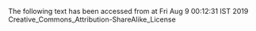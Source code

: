 The following text has been accessed from at Fri Aug 9 00:12:31 IST 2019
Creative_Commons_Attribution-ShareAlike_License
